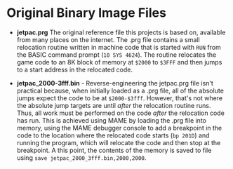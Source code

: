 <!-- markdownlint-disable MD033 -->
# Original Binary Image Files

- **jetpac.prg** The original reference file this projects is based on, available from many places on the internet. The .prg file contains a small relocation routine written in machine code that is started with `RUN` from the BASIC command prompt (`10 SYS 4624`). The routine relocates the game code to an 8K block of memory at `$2000` to `$3FFF` and then jumps to a start address in the relocated code.

- **jetpac_2000-3fff.bin** - Reverse-engineering the jetpac.prg file isn't practical because, when initially loaded as a .prg file, all of the absolute jumps expect the code to be at `$2000-$3fff`. However, that's not where the absolute jump targets are until _after_ the relocation routine runs. Thus, all work must be performed on the code _after_ the relocation code has run. This is achieved using MAME by loading the .prg file into memory, using the MAME debugger console to add a breakpoint in the code to the location where the relocated code starts (`bp 201D`) and running the program, which will relocate the code and then stop at the breakpoint. A this point, the contents of the memory is saved to file using `save jetpac_2000_3fff.bin,2000,2000`.
